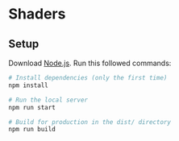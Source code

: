 # Shaders

## Setup

Download [Node.js](https://nodejs.org/en/download/).
Run this followed commands:

```bash
# Install dependencies (only the first time)
npm install

# Run the local server
npm run start

# Build for production in the dist/ directory
npm run build
```
